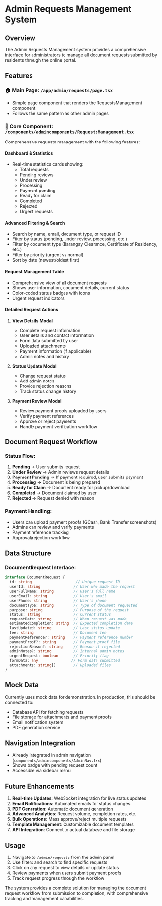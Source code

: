 # Admin Requests Management System

## Overview
The Admin Requests Management system provides a comprehensive interface for administrators to manage all document requests submitted by residents through the online portal.

## Features

### 🏠 **Main Page**: `/app/admin/requests/page.tsx`
- Simple page component that renders the RequestsManagement component
- Follows the same pattern as other admin pages

### 🔧 **Core Component**: `/components/admincomponents/RequestsManagement.tsx`
Comprehensive requests management with the following features:

#### **Dashboard & Statistics**
- Real-time statistics cards showing:
  - Total requests
  - Pending reviews
  - Under review
  - Processing
  - Payment pending
  - Ready for claim
  - Completed
  - Rejected
  - Urgent requests

#### **Advanced Filtering & Search**
- Search by name, email, document type, or request ID
- Filter by status (pending, under review, processing, etc.)
- Filter by document type (Barangay Clearance, Certificate of Residency, etc.)
- Filter by priority (urgent vs normal)
- Sort by date (newest/oldest first)

#### **Request Management Table**
- Comprehensive view of all document requests
- Shows user information, document details, current status
- Color-coded status badges with icons
- Urgent request indicators

#### **Detailed Request Actions**
1. **View Details Modal**
   - Complete request information
   - User details and contact information
   - Form data submitted by user
   - Uploaded attachments
   - Payment information (if applicable)
   - Admin notes and history

2. **Status Update Modal**
   - Change request status
   - Add admin notes
   - Provide rejection reasons
   - Track status change history

3. **Payment Review Modal**
   - Review payment proofs uploaded by users
   - Verify payment references
   - Approve or reject payments
   - Handle payment verification workflow

## Document Request Workflow

### Status Flow:
1. **Pending** → User submits request
2. **Under Review** → Admin reviews request details
3. **Payment Pending** → If payment required, user submits payment
4. **Processing** → Document is being prepared
5. **Ready for Claim** → Document ready for pickup/download
6. **Completed** → Document claimed by user
7. **Rejected** → Request denied with reason

### Payment Handling:
- Users can upload payment proofs (GCash, Bank Transfer screenshots)
- Admins can review and verify payments
- Payment reference tracking
- Approval/rejection workflow

## Data Structure

### DocumentRequest Interface:
```typescript
interface DocumentRequest {
  id: string                    // Unique request ID
  userId: string               // User who made the request
  userFullName: string         // User's full name
  userEmail: string            // User's email
  userPhone: string            // User's phone
  documentType: string         // Type of document requested
  purpose: string              // Purpose of the request
  status: string               // Current status
  requestDate: string          // When request was made
  estimatedCompletion: string  // Expected completion date
  lastUpdated: string          // Last status update
  fee: string                  // Document fee
  paymentReference?: string    // Payment reference number
  paymentProof?: string        // Payment proof file
  rejectionReason?: string     // Reason if rejected
  adminNotes?: string          // Internal admin notes
  urgentRequest: boolean       // Priority flag
  formData: any               // Form data submitted
  attachments: string[]        // Uploaded files
}
```

## Mock Data
Currently uses mock data for demonstration. In production, this should be connected to:
- Database API for fetching requests
- File storage for attachments and payment proofs
- Email notification system
- PDF generation service

## Navigation Integration
- Already integrated in admin navigation (`components/admincomponents/AdminNav.tsx`)
- Shows badge with pending request count
- Accessible via sidebar menu

## Future Enhancements
1. **Real-time Updates**: WebSocket integration for live status updates
2. **Email Notifications**: Automated emails for status changes
3. **PDF Generation**: Automatic document generation
4. **Advanced Analytics**: Request volume, completion rates, etc.
5. **Bulk Operations**: Mass approve/reject multiple requests
6. **Template Management**: Customizable document templates
7. **API Integration**: Connect to actual database and file storage

## Usage
1. Navigate to `/admin/requests` from the admin panel
2. Use filters and search to find specific requests
3. Click on any request to view details or update status
4. Review payments when users submit payment proofs
5. Track request progress through the workflow

The system provides a complete solution for managing the document request workflow from submission to completion, with comprehensive tracking and management capabilities. 